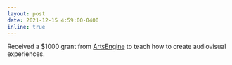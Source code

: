 ```yaml
---
layout: post
date: 2021-12-15 4:59:00-0400
inline: true
---
```


Received a $1000 grant from [ArtsEngine](https://artsengine.engin.umich.edu/) to teach how to create audiovisual experiences.
